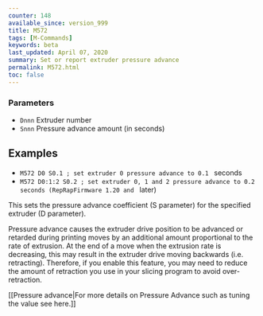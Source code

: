 ```yaml
---
counter: 148
available_since: version_999
title: M572
tags: [M-Commands] 
keywords: beta 
last_updated: April 07, 2020 
summary: Set or report extruder pressure advance 
permalink: M572.html
toc: false 
---
```



### Parameters

* `Dnnn` Extruder number
* `Snnn` Pressure advance amount (in seconds)

## Examples

* ` M572 D0 S0.1 ; set extruder 0 pressure advance to 0.1  ` seconds
* ` M572 D0:1:2 S0.2 ; set extruder 0, 1 and 2 pressure advance to 0.2 seconds (RepRapFirmware 1.20 and  ` later)

This sets the pressure advance coefficient (S parameter) for the specified extruder (D parameter).

Pressure advance causes the extruder drive position to be advanced or retarded during printing moves by an additional amount proportional to the rate of extrusion. At the end of a move when the extrusion rate is decreasing, this may result in the extruder drive moving backwards (i.e. retracting). Therefore, if you enable this feature, you may need to reduce the amount of retraction you use in your slicing program to avoid over-retraction.

[[Pressure advance|For more details on Pressure Advance such as tuning the value see here.]]

